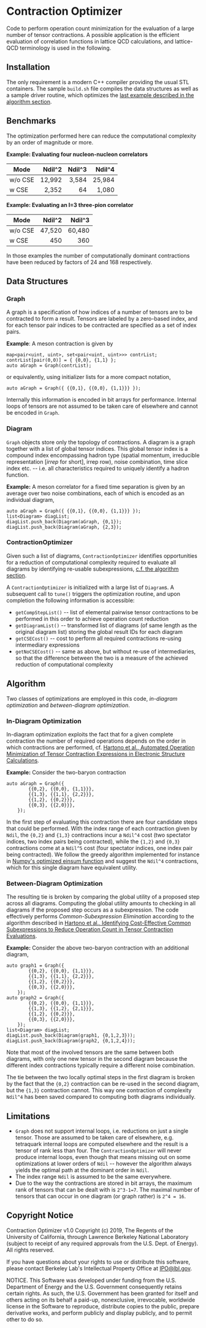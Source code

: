 # Contraction Optimizer
Code to perform operation count minimization for the evaluation of a large number of tensor contractions. A possible application is the efficient evaluation of correlation functions in lattice QCD calculations, and lattice-QCD terminology is used in the following.

## Installation
The only requirement is a modern C++ compiler providing the usual STL containers. The sample `build.sh` file compiles the data structures as well as a sample driver routine, which optimizes the [last example described in the algorithm section](#between-diagram-optimization).

## Benchmarks
The optimization performed here can reduce the computational complexity by an order of magnitude or more.

**Example: Evaluating four nucleon-nucleon correlators**

| Mode     | Ndil^2 | Ndil^3 | Ndil^4 |
| -------- | -----: | -----: | ----:  |
| w/o CSE  | 12,992 | 3,584  | 25,984 |
| w   CSE  | 2,352  |   64   | 1,080  |

**Example: Evaluating an I=3 three-pion correlator**

| Mode     | Ndil^2 | Ndil^3 |
| -------- |------: | -----: |
| w/o CSE  | 47,520 | 60,480 |
| w   CSE  | 450    |    360 |

In those examples the number of computationally dominant contractions have been reduced by factors of 24 and 168 respectively.

## Data Structures
### Graph
A graph is a specification of how indices of a number of tensors are to be contracted to form a result. Tensors are labeled by a zero-based index, and for each tensor pair indices to be contracted are specified as a set of index pairs. 

**Example**: A meson contraction is given by
```
map<pair<uint, uint>, set<pair<uint, uint>>> contrList;
contrList[pair(0,0)] = { {0,0}, {1,1} };
auto aGraph = Graph(contrList);
```
or equivalently, using initializer lists for a more compact notation,
```
auto aGraph = Graph({ {{0,1}, {{0,0}, {1,1}}} });
```
Internally this information is encoded in bit arrays for performance. Internal loops of tensors are not assumed to be taken care of elsewhere and cannot be encoded in `Graph`.

### Diagram
`Graph` objects store only the topology of contractions. A diagram is a graph together with a list of global tensor indices. This global tensor index is a compound index encompassing hadron type (spatial momentum, irreducible representation [*irrep* for short], irrep row), noise combination, time slice index etc. -- i.e. all characteristics required to uniquely identify a hadron function.

**Example:** A meson correlator for a fixed time separation is given by an average over two noise combinations, each of which is encoded as an individual diagram,
```
auto aGraph = Graph({ {{0,1}, {{0,0}, {1,1}}} });
list<Diagram> diagList;
diagList.push_back(Diagram(aGraph, {0,1});
diagList.push_back(Diagram(aGraph, {2,3});
```

### ContractionOptimizer
Given such a list of diagrams, `ContractionOptimizer` identifies opportunities for a reduction of computational complexity required to evaluate all diagrams by identifying re-usable subexpressions, [c.f. the algorithm section](#algorithm).

A `ContractionOptimizer` is initialized with a large list of `Diagram`s. A subsequent call to `tune()` triggers the optimization routine, and upon completion the following information is accessible:
* `getCompStepList()` -- list of elemental pairwise tensor contractions to be performed in this order to achieve operation count reduction
* `getDiagramList()` -- transformed list of diagrams (of same length as the original diagram list) storing the global result IDs for each diagram
* `getCSECost()` -- cost to perform all required contractions re-using intermediary expressions
* `getNoCSECost()` -- same as above, but without re-use of intermediaries, so that the difference between the two is a measure of the achieved reduction of computational complexity

## Algorithm
Two classes of optimizations are employed in this code, *in-diagram optimization* and *between-diagram optimization*.

### In-Diagram Optimization
In-diagram optimization exploits the fact that for a given complete contraction the number of required operations depends on the order in which contractions are performed, cf. [Hartono et al., Automated Operation Minimization of Tensor Contraction Expressions in Electronic Structure Calculations](https://www.csc.lsu.edu/~gb/TCE/Publications/OpMin-TR0510.pdf).

**Example:** Consider the two-baryon contraction
```
auto aGraph = Graph({ 
		{{0,2}, {{0,0}, {1,1}}},
		{{1,3}, {{1,1}, {2,2}}},
		{{1,2}, {{0,2}}},
		{{0,3}, {{2,0}}},
	});
```

In the first step of evaluating this contraction there are four candidate steps that could be performed. With the index range of each contraction given by `Ndil`, the `{0,2}` and `{1,3}` contractions incur a `Ndil^4` cost (two spectator indices, two index pairs being contracted), while the `{1,2}` and `{0,3}` contractions come at a `Ndil^5` cost (four spectator indices, one index pair being contracted). We follow the greedy algorithm implemented for instance in [Numpy's optimized einsum function](https://github.com/dgasmith/opt_einsum) and suggest the `Ndil^4` contractions, which for this single diagram have equivalent utility.

### Between-Diagram Optimization
The resulting tie is broken by comparing the global utility of a proposed step across all diagrams. Computing the global utility amounts to checking in all diagrams if the proposed step occurs as a subexpression. The code effectively performs *Common-Subexpression Elimination* according to the algorithm described in [Hartono et al., Identifying Cost-Effective Common Subexpressions to Reduce Operation Count in Tensor Contraction Evaluations](https://www.csc.lsu.edu/~gb/TCE/Publications/OpMinCSE-ICCS06.pdf).

**Example:** Consider the above two-baryon contraction with an additional diagram,
```
auto graph1 = Graph({ 
		{{0,2}, {{0,0}, {1,1}}},
		{{1,3}, {{1,1}, {2,2}}},
		{{1,2}, {{0,2}}},
		{{0,3}, {{2,0}}},
	});
auto graph2 = Graph({ 
		{{0,2}, {{0,0}, {1,1}}},
		{{1,3}, {{1,2}, {2,1}}},
		{{1,2}, {{0,2}}},
		{{0,3}, {{2,0}}},
	});
list<Diagram> diagList;
diagList.push_back(Diagram(graph1, {0,1,2,3}));
diagList.push_back(Diagram(graph2, {0,1,2,4}));
```
Note that most of the involved tensors are the same between both diagrams, with only one new tensor in the second diagram because the different index contractions typically require a different noise combination.

The tie between the two locally optimal steps in the first diagram is broken by the fact that the `{0,2}` contraction can be re-used in the second diagram, but the `{1,3}` contraction cannot. This way one contraction of complexity `Ndil^4` has been saved compared to computing both diagrams individually.

## Limitations
* `Graph` does not support internal loops, i.e. reductions on just a single tensor. Those are assumed to be taken care of elsewhere, e.g. tetraquark internal loops are computed elsewhere and the result is a tensor of rank less than four. The `ContractionOptimizer` will never produce internal loops, even though that means missing out on some optimizations at lower orders of `Ndil` -- however the algorithm always yields the optimal path at the dominant order in `Ndil`.
* The index range `Ndil` is assumed to be the same everywhere.
* Due to the way the contractions are stored in bit arrays, the maximum rank of tensors that can be dealt with is `2^3-1=7`. The maximal number of tensors that can occur in one diagram (or graph rather) is `2^4 = 16`.

## Copyright Notice

Contraction Optimizer v1.0 Copyright (c) 2019, The Regents of the
University of California, through Lawrence Berkeley National Laboratory
(subject to receipt of any required approvals from the U.S. Dept. of
Energy). All rights reserved.

If you have questions about your rights to use or distribute this software,
please contact Berkeley Lab's Intellectual Property Office at IPO@lbl.gov.

NOTICE. This Software was developed under funding from the U.S. Department
of Energy and the U.S. Government consequently retains certain rights. As
such, the U.S. Government has been granted for itself and others acting on
its behalf a paid-up, nonexclusive, irrevocable, worldwide license in the
Software to reproduce, distribute copies to the public, prepare derivative
works, and perform publicly and display publicly, and to permit other to do
so.
